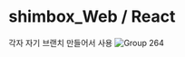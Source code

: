 # shimbox_Web / React
각자 자기 브랜치 만들어서 사용
![Group 264](https://github.com/user-attachments/assets/fb7cb07d-9af0-46cb-90ae-1d49a69dd172)
